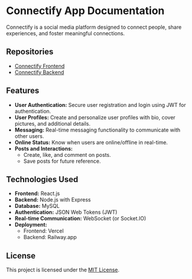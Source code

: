 # Connectify App Documentation

Connectify is a social media platform designed to connect people, share experiences, and foster meaningful connections.

## Repositories

- [Connectify Frontend](https://github.com/NotAnsar/connectify-client)
- [Connectify Backend](https://github.com/NotAnsar/connectify-api)

## Features

- **User Authentication:** Secure user registration and login using JWT for authentication.
- **User Profiles:** Create and personalize user profiles with bio, cover pictures, and additional details.
- **Messaging:** Real-time messaging functionality to communicate with other users.
- **Online Status:** Know when users are online/offline in real-time.
- **Posts and Interactions:**
  - Create, like, and comment on posts.
  - Save posts for future reference.

## Technologies Used

- **Frontend:** React.js
- **Backend:** Node.js with Express
- **Database:** MySQL
- **Authentication:** JSON Web Tokens (JWT)
- **Real-time Communication:** WebSocket (or Socket.IO)
- **Deployment:**
  - Frontend: Vercel
  - Backend: Railway.app

## License

This project is licensed under the [MIT License](LICENSE).
